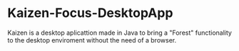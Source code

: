 # Kaizen-Focus-DesktopApp
Kaizen is a desktop aplicattion made in Java to bring a "Forest" functionality to the desktop enviroment without the need of a browser. 
